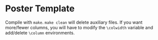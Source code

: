 # Poster Template

Compile with `make`. `make clean` will delete auxiliary files. If you want
more/fewer columns, you will have to modify the `\colwidth` variable and
add/delete `\column` environments.
